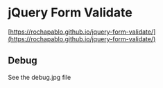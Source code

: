 # jQuery Form Validate

[https://rochapablo.github.io/jquery-form-validate/](https://rochapablo.github.io/jquery-form-validate/)

## Debug

See the debug.jpg file
